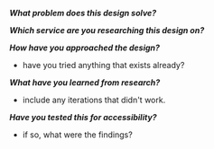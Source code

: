 <!-- drag and drop a screenshot -->

**_What problem does this design solve?_**

**_Which service are you researching this design on?_**

**_How have you approached the design?_**
- have you tried anything that exists already?

**_What have you learned from research?_**
- include any iterations that didn't work.

**_Have you tested this for accessibility?_**
-  if so, what were the findings?
